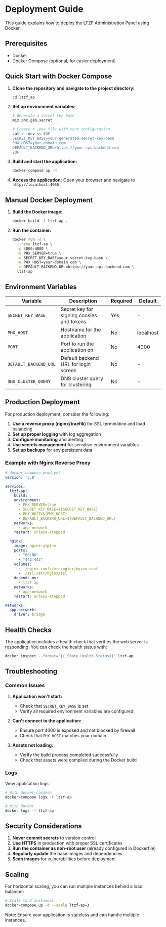 # Deployment Guide

This guide explains how to deploy the LTZF Administration Panel using Docker.

## Prerequisites

- Docker
- Docker Compose (optional, for easier deployment)

## Quick Start with Docker Compose

1. **Clone the repository and navigate to the project directory:**
   ```bash
   cd ltzf_ap
   ```

2. **Set up environment variables:**
   ```bash
   # Generate a secret key base
   mix phx.gen.secret
   
   # Create a .env file with your configuration
   cat > .env << EOF
   SECRET_KEY_BASE=your-generated-secret-key-base
   PHX_HOST=your-domain.com
   DEFAULT_BACKEND_URL=https://your-api-backend.com
   EOF
   ```

3. **Build and start the application:**
   ```bash
   docker-compose up -d
   ```

4. **Access the application:**
   Open your browser and navigate to `http://localhost:4000`

## Manual Docker Deployment

1. **Build the Docker image:**
   ```bash
   docker build -t ltzf-ap .
   ```

2. **Run the container:**
   ```bash
   docker run -d \
     --name ltzf-ap \
     -p 4000:4000 \
     -e PHX_SERVER=true \
     -e SECRET_KEY_BASE=your-secret-key-base \
     -e PHX_HOST=your-domain.com \
     -e DEFAULT_BACKEND_URL=https://your-api-backend.com \
     ltzf-ap
   ```

## Environment Variables

| Variable | Description | Required | Default |
|----------|-------------|----------|---------|
| `SECRET_KEY_BASE` | Secret key for signing cookies and tokens | Yes | - |
| `PHX_HOST` | Hostname for the application | No | localhost |
| `PORT` | Port to run the application on | No | 4000 |
| `DEFAULT_BACKEND_URL` | Default backend URL for login screen | No | - |
| `DNS_CLUSTER_QUERY` | DNS cluster query for clustering | No | - |

## Production Deployment

For production deployment, consider the following:

1. **Use a reverse proxy (nginx/traefik)** for SSL termination and load balancing
2. **Set up proper logging** with log aggregation
3. **Configure monitoring** and alerting
4. **Use secrets management** for sensitive environment variables
5. **Set up backups** for any persistent data

### Example with Nginx Reverse Proxy

```yaml
# docker-compose.prod.yml
version: '3.8'

services:
  ltzf-ap:
    build: .
    environment:
      - PHX_SERVER=true
      - SECRET_KEY_BASE=${SECRET_KEY_BASE}
      - PHX_HOST=${PHX_HOST}
      - DEFAULT_BACKEND_URL=${DEFAULT_BACKEND_URL}
    networks:
      - app-network
    restart: unless-stopped

  nginx:
    image: nginx:alpine
    ports:
      - "80:80"
      - "443:443"
    volumes:
      - ./nginx.conf:/etc/nginx/nginx.conf
      - ./ssl:/etc/nginx/ssl
    depends_on:
      - ltzf-ap
    networks:
      - app-network
    restart: unless-stopped

networks:
  app-network:
    driver: bridge
```

## Health Checks

The application includes a health check that verifies the web server is responding. You can check the health status with:

```bash
docker inspect --format='{{.State.Health.Status}}' ltzf-ap
```

## Troubleshooting

### Common Issues

1. **Application won't start:**
   - Check that `SECRET_KEY_BASE` is set
   - Verify all required environment variables are configured

2. **Can't connect to the application:**
   - Ensure port 4000 is exposed and not blocked by firewall
   - Check that `PHX_HOST` matches your domain

3. **Assets not loading:**
   - Verify the build process completed successfully
   - Check that assets were compiled during the Docker build

### Logs

View application logs:
```bash
# With docker-compose
docker-compose logs -f ltzf-ap

# With docker
docker logs -f ltzf-ap
```

## Security Considerations

1. **Never commit secrets** to version control
2. **Use HTTPS** in production with proper SSL certificates
3. **Run the container as non-root user** (already configured in Dockerfile)
4. **Regularly update** the base images and dependencies
5. **Scan images** for vulnerabilities before deployment

## Scaling

For horizontal scaling, you can run multiple instances behind a load balancer:

```bash
# Scale to 3 instances
docker-compose up -d --scale ltzf-ap=3
```

Note: Ensure your application is stateless and can handle multiple instances. 